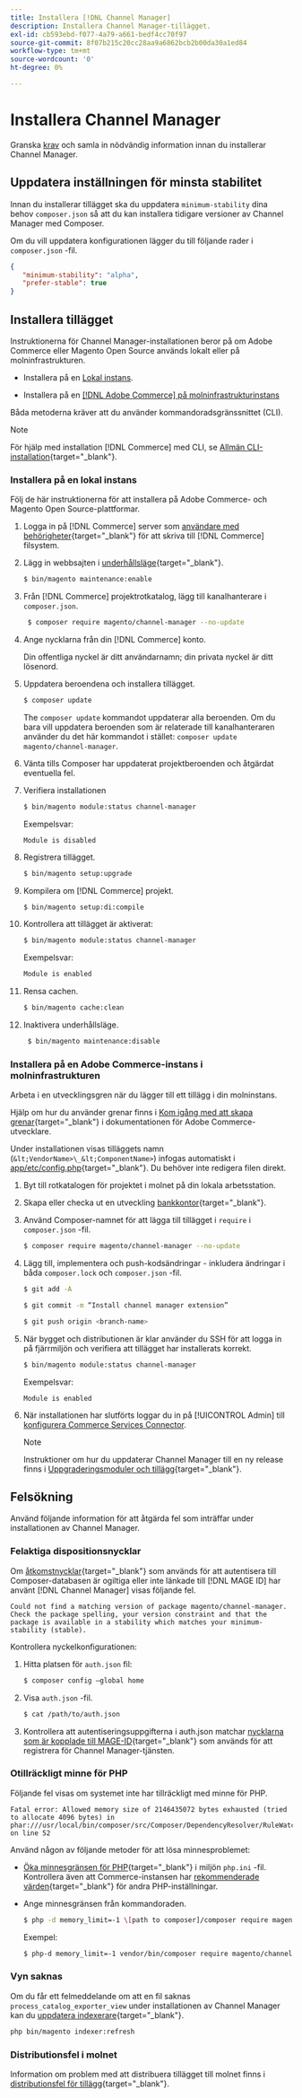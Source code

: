 ```yaml
---
title: Installera [!DNL Channel Manager]
description: Installera Channel Manager-tillägget.
exl-id: cb593ebd-f077-4a79-a661-bedf4cc70f97
source-git-commit: 8f07b215c20cc28aa9a6862bcb2b00da30a1ed84
workflow-type: tm+mt
source-wordcount: '0'
ht-degree: 0%

---
```


# Installera Channel Manager

Granska [krav](onboard.md#prerequisites) och samla in nödvändig information innan du installerar Channel Manager.

## Uppdatera inställningen för minsta stabilitet

Innan du installerar tillägget ska du uppdatera `minimum-stability` dina behov `composer.json` så att du kan installera tidigare versioner av Channel Manager med Composer.

Om du vill uppdatera konfigurationen lägger du till följande rader i `composer.json` -fil.

```json
{
   "minimum-stability": "alpha",
   "prefer-stable": true
}
```

## Installera tillägget

Instruktionerna för Channel Manager-installationen beror på om Adobe Commerce eller Magento Open Source används lokalt eller på molninfrastrukturen.

- Installera på en [Lokal instans](#install-on-an-on-premises-instance).

- Installera på en [[!DNL Adobe Commerce] på molninfrastrukturinstans](#install-adobe-commerce-on-cloud-infrastructure)

Båda metoderna kräver att du använder kommandoradsgränssnittet (CLI).

>[!NOTE]
>
>För hjälp med installation [!DNL Commerce] med CLI, se [Allmän CLI-installation](https://devdocs.magento.com/extensions/install/){target=&quot;_blank&quot;}.

### Installera på en lokal instans

Följ de här instruktionerna för att installera på Adobe Commerce- och Magento Open Source-plattformar.

1. Logga in på [!DNL Commerce] server som [användare med behörigheter](https://devdocs.magento.com/guides/v2.4/install-gde/prereq/file-system-perms.html){target=&quot;_blank&quot;} för att skriva till [!DNL Commerce] filsystem.

1. Lägg in webbsajten i [underhållsläge](https://devdocs.magento.com/guides/v2.4/install-gde/install/cli/install-cli-subcommands-maint.html){target=&quot;_blank&quot;}.

   ```bash
   $ bin/magento maintenance:enable
   ```

1. Från [!DNL Commerce] projektrotkatalog, lägg till kanalhanterare i `composer.json`.

   ```bash
    $ composer require magento/channel-manager --no-update
   ```

1. Ange nycklarna från din [!DNL Commerce] konto.

   Din offentliga nyckel är ditt användarnamn; din privata nyckel är ditt lösenord.

1. Uppdatera beroendena och installera tillägget.

   ```bash
   $ composer update
   ```

   The `composer update` kommandot uppdaterar alla beroenden. Om du bara vill uppdatera beroenden som är relaterade till kanalhanteraren använder du det här kommandot i stället: `composer update magento/channel-manager`.

1. Vänta tills Composer har uppdaterat projektberoenden och åtgärdat eventuella fel.

1. Verifiera installationen

   ```bash
   $ bin/magento module:status channel-manager
   ```

   Exempelsvar:

   ```terminal
   Module is disabled
   ```

1. Registrera tillägget.

   ```bash
   $ bin/magento setup:upgrade
   ```

1. Kompilera om [!DNL Commerce] projekt.

   ```bash
   $ bin/magento setup:di:compile
   ```

1. Kontrollera att tillägget är aktiverat:

   ```bash
   $ bin/magento module:status channel-manager
   ```

   Exempelsvar:

   ```bash
   Module is enabled
   ```

1. Rensa cachen.

   ```bash
   $ bin/magento cache:clean
   ```

1. Inaktivera underhållsläge.

   ```bash
    $ bin/magento maintenance:disable
   ```

### Installera på en Adobe Commerce-instans i molninfrastrukturen

Arbeta i en utvecklingsgren när du lägger till ett tillägg i din molninstans.

Hjälp om hur du använder grenar finns i [Kom igång med att skapa grenar](https://devdocs.magento.com/cloud/env/environments-start.html#getstarted){target=&quot;_blank&quot;} i dokumentationen för Adobe Commerce-utvecklare.

Under installationen visas tilläggets namn (`&lt;VendorName>\_&lt;ComponentName>`) infogas automatiskt i [app/etc/config.php](https://devdocs-beta.magento.com/guides/v2.3/config-guide/config/config-php.html){target=&quot;_blank&quot;}. Du behöver inte redigera filen direkt.

1. Byt till rotkatalogen för projektet i molnet på din lokala arbetsstation.

1. Skapa eller checka ut en utveckling [bankkontor](https://devdocs-beta.magento.com/cloud/env/environments-start.html#getstarted){target=&quot;_blank&quot;}.

1. Använd Composer-namnet för att lägga till tillägget i `require` i `composer.json` -fil.

   ```bash
   $ composer require magento/channel-manager --no-update
   ```

1. Lägg till, implementera och push-kodsändringar - inkludera ändringar i båda `composer.lock` och `composer.json` -fil.

   ```bash
   $ git add -A
   ```

   ```bash
   $ git commit -m “Install channel manager extension” 
   ```

   ```bash
   $ git push origin <branch-name>
   ```

1. När bygget och distributionen är klar använder du SSH för att logga in på fjärrmiljön och verifiera att tillägget har installerats korrekt.

   ```bash
   $ bin/magento module:status channel-manager
   ```

   Exempelsvar:

   ```terminal
   Module is enabled
   ```

1. När installationen har slutförts loggar du in på [!UICONTROL Admin] till [konfigurera Commerce Services Connector](connect.md).

   >[!NOTE]
   >
   >Instruktioner om hur du uppdaterar Channel Manager till en ny release finns i [Uppgraderingsmoduler och tillägg](https://experienceleague.adobe.com/docs/commerce-operations/upgrade-guide/modules/upgrade.html){target=&quot;_blank&quot;}.


## Felsökning

Använd följande information för att åtgärda fel som inträffar under installationen av Channel Manager.

### Felaktiga dispositionsnycklar

Om [åtkomstnycklar](https://devdocs.magento.com/guides/v2.4/install-gde/prereq/connect-auth.html){target=&quot;_blank&quot;} som används för att autentisera till Composer-databasen är ogiltiga eller inte länkade till [!DNL MAGE ID] har använt [!DNL Channel Manager] visas följande fel.


```terminal
Could not find a matching version of package magento/channel-manager. Check the package spelling, your version constraint and that the package is available in a stability which matches your minimum-stability (stable).
```

Kontrollera nyckelkonfigurationen:

1. Hitta platsen för `auth.json` fil:

   ```bash
   $ composer config –global home
   ```

1. Visa `auth.json` -fil.

   ```bash
   $ cat /path/to/auth.json
   ```

1. Kontrollera att autentiseringsuppgifterna i auth.json matchar [nycklarna som är kopplade till MAGE-ID](https://devdocs.magento.com/guides/v2.4/install-gde/prereq/connect-auth.html){target=&quot;_blank&quot;} som används för att registrera för Channel Manager-tjänsten.

### Otillräckligt minne för PHP

Följande fel visas om systemet inte har tillräckligt med minne för PHP.

```terminal
Fatal error: Allowed memory size of 2146435072 bytes exhausted (tried to allocate 4096 bytes) in phar:///usr/local/bin/composer/src/Composer/DependencyResolver/RuleWatchGraph.php on line 52
```

Använd någon av följande metoder för att lösa minnesproblemet:

- [Öka minnesgränsen för PHP](https://devdocs.magento.com/cloud/project/magento-app-php-ini.html#increase-php-memory-limit){target=&quot;_blank&quot;} i miljön `php.ini` -fil. Kontrollera även att Commerce-instansen har [rekommenderade värden](https://devdocs.magento.com/guides/v2.4/install-gde/prereq/php-settings.html){target=&quot;_blank&quot;} för andra PHP-inställningar.

- Ange minnesgränsen från kommandoraden.

   ```bash
   $ php -d memory_limit=-1 \[path to composer]/composer require magento/payment-services.
   ```

   Exempel:

   ```bash
   $ php-d memory_limit=-1 vendor/bin/composer require magento/channel-manager
   ```

### Vyn saknas

Om du får ett felmeddelande om att en fil saknas `process_catalog_exporter_view` under installationen av Channel Manager kan du [uppdatera indexerare](https://devdocs.magento.com/guides/v2.4/config-guide/cli/config-cli-subcommands-index.html#config-cli-subcommands-index-reindex){target=&quot;_blank&quot;}.

```bash
php bin/magento indexer:refresh
```

### Distributionsfel i molnet

Information om problem med att distribuera tillägget till molnet finns i [distributionsfel för tillägg](https://devdocs.magento.com/cloud/trouble/trouble_comp-deploy-fail.html){target=&quot;_blank&quot;}.
